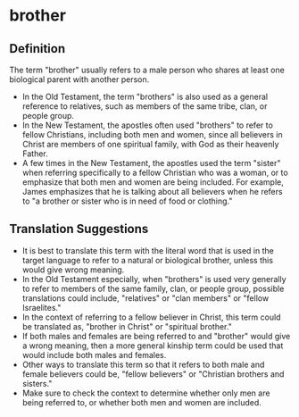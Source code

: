 # brother

## Definition

The term "brother" usually refers to a male person who shares at least one biological parent with another person.

* In the Old Testament, the term "brothers" is also used as a general reference to relatives, such as members of the same tribe, clan, or people group.
* In the New Testament, the apostles often used "brothers" to refer to fellow Christians, including both men and women, since all believers in Christ are members of one spiritual family, with God as their heavenly Father.
* A few times in the New Testament, the apostles used the term "sister" when referring specifically to a fellow Christian who was a woman, or to emphasize that both men and women are being included. For example, James emphasizes that he is talking about all believers when he refers to "a brother or sister who is in need of food or clothing."


## Translation Suggestions



* It is best to translate this term with the literal word that is used in the target language to refer to a natural or biological brother, unless this would give wrong meaning.
* In the Old Testament especially, when "brothers" is used very generally to refer to members of the same family, clan, or people group, possible translations could include, "relatives" or "clan members" or "fellow Israelites."
* In the context of referring to a fellow believer in Christ, this term could be translated as, "brother in Christ" or "spiritual brother."
* If both males and females are being referred to and "brother" would give a wrong meaning, then a more general kinship term could be used that would include both males and females.
* Other ways to translate this term so that it refers to both male and female believers could be, "fellow believers" or "Christian brothers and sisters."
* Make sure to check the context to determine whether only men are being referred to, or whether both men and women are included.